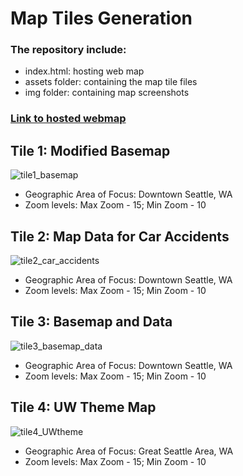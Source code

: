 # Map Tiles Generation

### The repository include:

   * index.html: hosting web map
   * assets folder: containing the map tile files
   * img folder: containing map screenshots



### [Link to hosted webmap](https://xiaoxixiaxx.github.io/map_tiles_generation/)


## Tile 1: Modified Basemap
![tile1_basemap](https://user-images.githubusercontent.com/77243665/108615467-49d87a80-73b9-11eb-83a8-4394c418324d.png)

* Geographic Area of Focus: Downtown Seattle, WA
* Zoom levels: Max Zoom - 15; Min Zoom - 10

## Tile 2: Map Data for Car Accidents
![tile2_car_accidents](https://user-images.githubusercontent.com/77243665/108615473-65438580-73b9-11eb-91e8-58c80407bca3.png)

* Geographic Area of Focus: Downtown Seattle, WA
* Zoom levels: Max Zoom - 15; Min Zoom - 10

## Tile 3: Basemap and Data
![tile3_basemap_data](https://user-images.githubusercontent.com/77243665/108615481-83a98100-73b9-11eb-8286-e5251325e358.png)

* Geographic Area of Focus: Downtown Seattle, WA
* Zoom levels: Max Zoom - 15; Min Zoom - 10


## Tile 4: UW Theme Map
![tile4_UWtheme](https://user-images.githubusercontent.com/77243665/108615490-a63b9a00-73b9-11eb-8834-7be67e81934c.png)

* Geographic Area of Focus: Great Seattle Area, WA
* Zoom levels: Max Zoom - 15; Min Zoom - 10

